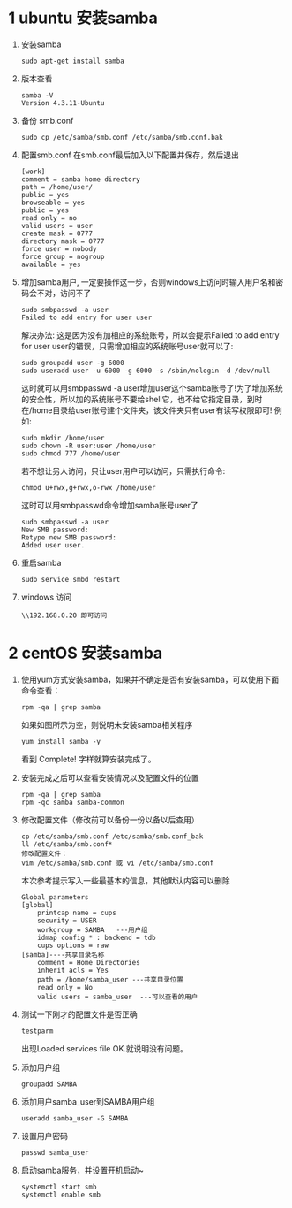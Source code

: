 # 1 ubuntu 安装samba
1. 安装samba
	```
	sudo apt-get install samba
	```
2. 版本查看
	```
	samba -V
	Version 4.3.11-Ubuntu
	```
3. 备份 smb.conf
	```
	sudo cp /etc/samba/smb.conf /etc/samba/smb.conf.bak
	```
4. 配置smb.conf
在smb.conf最后加入以下配置并保存，然后退出
	```
	[work]
	comment = samba home directory
	path = /home/user/
	public = yes
	browseable = yes
	public = yes
	read only = no
	valid users = user
	create mask = 0777
	directory mask = 0777
	force user = nobody
	force group = nogroup
	available = yes
	```
5. 增加samba用户, 一定要操作这一步，否则windows上访问时输入用户名和密码会不对，访问不了
	```
	sudo smbpasswd -a user
	Failed to add entry for user user
	```
	解决办法:
	这是因为没有加相应的系统账号，所以会提示Failed to add entry for user user的错误，只需增加相应的系统账号user就可以了:
	```
	sudo groupadd user -g 6000
	sudo useradd user -u 6000 -g 6000 -s /sbin/nologin -d /dev/null
	```
	这时就可以用smbpasswd -a user增加user这个samba账号了!为了增加系统的安全性，所以加的系统账号不要给shell它，也不给它指定目录，到时在/home目录给user账号建个文件夹，该文件夹只有user有读写权限即可!
	例如:
	```
	sudo mkdir /home/user
	sudo chown -R user:user /home/user
	sudo chmod 777 /home/user
	```
	若不想让另人访问，只让user用户可以访问，只需执行命令:
	```
	chmod u+rwx,g+rwx,o-rwx /home/user
	```
	这时可以用smbpasswd命令增加samba账号user了
	```
	sudo smbpasswd -a user
	New SMB password:
	Retype new SMB password:
	Added user user.
	```
6. 重启samba
	```
	sudo service smbd restart
	```
7. windows 访问
	```
	\\192.168.0.20 即可访问
	```
# 2 centOS 安装samba

1. 使用yum方式安装samba，如果并不确定是否有安装samba，可以使用下面命令查看：
	```
	rpm -qa | grep samba
	```
	如果如图所示为空，则说明未安装samba相关程序
	```
	yum install samba -y
	```
	看到 Complete! 字样就算安装完成了。

2. 安装完成之后可以查看安装情况以及配置文件的位置
	```
	rpm -qa | grep samba
	rpm -qc samba samba-common
	```
3. 修改配置文件（修改前可以备份一份以备以后查用）
	```
	cp /etc/samba/smb.conf /etc/samba/smb.conf_bak
	ll /etc/samba/smb.conf*
	修改配置文件：
	vim /etc/samba/smb.conf 或 vi /etc/samba/smb.conf
	```
	本次参考提示写入一些最基本的信息，其他默认内容可以删除

	```
	Global parameters
	[global]
		printcap name = cups
		security = USER
		workgroup = SAMBA   ---用户组
		idmap config * : backend = tdb
		cups options = raw
	[samba]----共享目录名称
		comment = Home Directories
		inherit acls = Yes
		path = /home/samba_user ---共享目录位置
		read only = No
		valid users = samba_user  ---可以查看的用户
	```
5. 测试一下刚才的配置文件是否正确
	```
	testparm
	```
	出现Loaded services file OK.就说明没有问题。

6. 添加用户组
	```
	groupadd SAMBA
	```
7. 添加用户samba_user到SAMBA用户组
	```
	useradd samba_user -G SAMBA
	```
7. 设置用户密码
	```
	passwd samba_user
	```
8. 启动samba服务，并设置开机启动~
	```
	systemctl start smb
	systemctl enable smb
	```
<!--stackedit_data:
eyJoaXN0b3J5IjpbLTE3NDY0Mzk1MzIsNjUxNjM3MDA2XX0=
-->